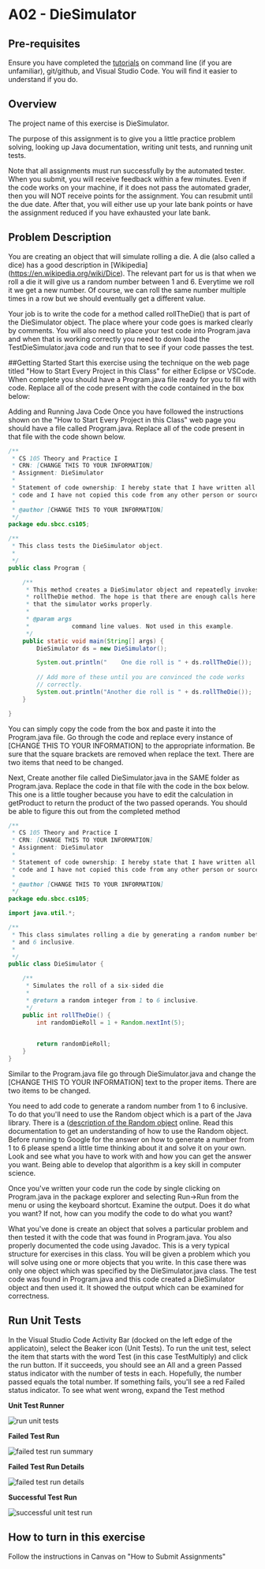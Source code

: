 # A02 - DieSimulator

## Pre-requisites
Ensure you have completed the [tutorials](https://canvas.sbcc.edu/courses/25771/pages/tutorials?module_item_id=743777) on command line (if you are unfamiliar), git/github, and Visual Studio Code.  You will find it easier to understand if you do.

## Overview

The project name of this exercise is DieSimulator.

The purpose of this assignment is to give you a little practice problem solving, looking up Java documentation, writing unit tests, and running unit tests.

Note that all assignments must run successfully by the automated tester.  When you submit, you will receive feedback within a few minutes. Even if the code works on your machine, if it does not pass the automated grader, then you will NOT receive points for the assignment. You can resubmit until the due date. After that, you will either use up your late bank points or have the assignment reduced if you have exhausted your late bank.

## Problem Description
You are creating an object that will simulate rolling a die. A die (also called a dice) has a good description in [Wikipedia] (https://en.wikipedia.org/wiki/Dice). The relevant part for us is that when we roll a die it will give us a random number between 1 and 6. Everytime we roll it we get a new number. Of course, we can roll the same number multiple times in a row but we should eventually get a different value.

Your job is to write the code for a method called rollTheDie() that is part of the DieSimulator object. The place where your code goes is marked clearly by comments. You will also need to place your test code into Program.java and when that is working correctly you need to down load the TestDieSimulator.java code and run that to see if your code passes the test.

##Getting Started
Start this exercise using the technique on the web page titled "How to Start Every Project in this Class" for either Eclipse or VSCode. When complete you should have a Program.java file ready for you to fill with code. Replace all of the code present with the code contained in the box below:

Adding and Running Java Code
Once you have followed the instructions shown on the "How to Start Every Project in this Class" web page you should have a file called Program.java. Replace all of the code present in that file with the code shown below.
```Java
/**
 * CS 105 Theory and Practice I
 * CRN: [CHANGE THIS TO YOUR INFORMATION]
 * Assignment: DieSimulator
 * 
 * Statement of code ownership: I hereby state that I have written all of this
 * code and I have not copied this code from any other person or source.
 * 
 * @author [CHANGE THIS TO YOUR INFORMATION]
 */
package edu.sbcc.cs105;

/**
 * This class tests the DieSimulator object.
 *
 */
public class Program {

    /**
     * This method creates a DieSimulator object and repeatedly invokes its
     * rollTheDie method. The hope is that there are enough calls here to show
     * that the simulator works properly.
     * 
     * @param args
     *            command line values. Not used in this example.
     */
    public static void main(String[] args) {
        DieSimulator ds = new DieSimulator();

        System.out.println("    One die roll is " + ds.rollTheDie());
        
        // Add more of these until you are convinced the code works
        // correctly.
        System.out.println("Another die roll is " + ds.rollTheDie());
    }

}
```
You can simply copy the code from the box and paste it into the Program.java file. Go through the code and replace every instance of [CHANGE THIS TO YOUR INFORMATION] to the appropriate information. Be sure that the square brackets are removed when replace the text. There are two items that need to be changed.

Next, Create another file called DieSimulator.java in the SAME folder as Program.java. Replace the code in that file with the code in the box below. This one is a little tougher because you have to edit the calculation in getProduct to return the product of the two passed operands. You should be able to figure this out from the completed method

```Java
/**
 * CS 105 Theory and Practice I
 * CRN: [CHANGE THIS TO YOUR INFORMATION]
 * Assignment: DieSimulator
 * 
 * Statement of code ownership: I hereby state that I have written all of this
 * code and I have not copied this code from any other person or source.
 * 
 * @author [CHANGE THIS TO YOUR INFORMATION]
 */
package edu.sbcc.cs105;

import java.util.*;

/**
 * This class simulates rolling a die by generating a random number between 1
 * and 6 inclusive.
 *
 */
public class DieSimulator {

    /**
     * Simulates the roll of a six-sided die
     * 
     * @return a random integer from 1 to 6 inclusive.
     */
    public int rollTheDie() {
        int randomDieRoll = 1 + Random.nextInt(5);

        
        return randomDieRoll;
    }
}
```

Similar to the Program.java file go through DieSimulator.java and change the [CHANGE THIS TO YOUR INFORMATION] text to the proper items. There are two items to be changed.

You need to add code to generate a random number from 1 to 6 inclusive. To do that you'll need to use the Random object which is a part of the Java library. There is a ([description of the Random object](https://docs.oracle.com/en/java/javase/12/docs/api/java.base/java/util/Random.html) online. Read this documentation to get an understanding of how to use the Random object. Before running to Google for the answer on how to generate a number from 1 to 6 please spend a little time thinking about it and solve it on your own. Look and see what you have to work with and how you can get the answer you want. Being able to develop that algorithm is a key skill in computer science.

Once you've written your code run the code by single clicking on Program.java in the package explorer and selecting Run->Run from the menu or using the keyboard shortcut. Examine the output. Does it do what you want? If not, how can you modify the code to do what you want?

What you've done is create an object that solves a particular problem and then tested it with the code that was found in Program.java. You also properly documented the code using Javadoc. This is a very typical structure for exercises in this class. You will be given a problem which you will solve using one or more objects that you write. In this case there was only one object which was specified by the DieSimulator.java class. The test code was found in Program.java and this code created a DieSimulator object and then used it. It showed the output which can be examined for correctness.


## Run Unit Tests

In the Visual Studio Code Activity Bar (docked on the left edge of the applicatoin), select the Beaker icon (Unit Tests). To run the unit test, select the item that starts with the word Test (in this case TestMultiply) and click the run button.  If it succeeds, you should see an All and a green Passed status indicator with the number of tests in each. Hopefully, the number passed equals the total number.  If something fails, you'll see a red Failed status indicator. To see what went wrong, expand the Test method

**Unit Test Runner**

![run unit tests](images/RunUnitTest.png?raw=true)

**Failed Test Run**

![failed test run summary](images/FailedUnitTestRun.png)

**Failed Test Run Details**

![failed test run details](images/FailedUnitTestRunDetail.png)

**Successful Test Run** 

![successful unit test run](/images/SuccessfulTestRun.png)

## How to turn in this exercise ##
Follow the instructions in Canvas on "How to Submit Assignments"

